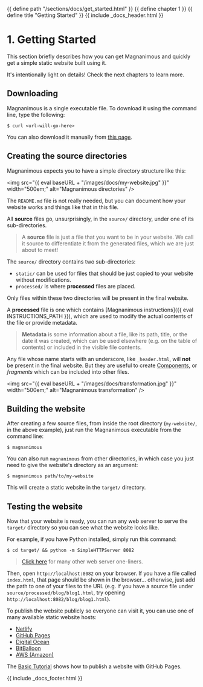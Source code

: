 {{ define path "/sections/docs/get_started.html" }}
{{ define chapter 1 }}
{{ define title "Getting Started" }}
{{ include _docs_header.html }}

# 1. Getting Started

This section briefly describes how you can get Magnanimous and quickly get a simple static website built using it.

It's intentionally light on details! Check the next chapters to learn more. 

## Downloading

Magnanimous is a single executable file. To download it using the command line, type the following:

```
$ curl <url-will-go-here>
```

You can also download it manually from [this page](link-will-go-here).

## Creating the source directories

Magnanimous expects you to have a simple directory structure like this:

<img src="{{ eval baseURL + "/images/docs/my-website.jpg"  }}" width="500em;" alt="Magnanimous directories" />

The `README.md` file is not really needed, but you can document how your website works and things like that in this file.

All **source** files go, unsurprisingly, in the `source/` directory, under one of its sub-directories.

> A **source** file is just a file that you want to be in your website. We call it source to differentiate it from
  the generated files, which we are just about to meet!

The `source/` directory contains two sub-directories:

* `static/` can be used for files that should be just copied to your website without modifications.
* `processed/` is where **processed** files are placed.

Only files within these two directories will be present in the final website.

A **processed** file is one which contains [Magnanimous instructions]({{ eval INSTRUCTIONS_PATH }}), which are 
used to modify the actual contents of the file or provide metadata.

> **Metadata** is some information about a file, like its path, title, or the date it was created, which can be used 
  elsewhere (e.g. on the table of contents) or included in the visible file contents.
  
Any file whose name starts with an underscore, like `_header.html`, will **not** be present in the final website.
But they are useful to create [Components](components.html), or _fragments_ which can be included into other files.

<img src="{{ eval baseURL + "/images/docs/transformation.jpg" }}" width="500em;" alt="Magnanimous transformation" />

## Building the website

After creating a few source files, from inside the root directory (`my-website/`, in the above example), just run the
Magnanimous executable from the command line:

```
$ magnanimous
```

You can also run `magnanimous` from other directories, in which case you just need to give the website's directory
as an argument:

```
$ magnanimous path/to/my-website
```

This will create a static website in the `target/` directory.

## Testing the website

Now that your website is ready, you can run any web server to serve the `target/` directory so you can see what
the website looks like.

For example, if you have Python installed, simply run this command:

```
$ cd target/ && python -m SimpleHTTPServer 8082
```

> [Click here](https://gist.github.com/willurd/5720255) for many other web server one-liners.

Then, open `http://localhost:8082` on your browser. If you have a file called `index.html`, that page should be shown
in the browser... otherwise, just add the path to one of your files to the URL (e.g. if you have a source file under 
`source/processed/blog/blog1.html`, try opening `http://localhost:8082/blog/blog1.html`).

To publish the website publicly so everyone can visit it, you can use one of many available static website hosts:

* [Netlify](https://www.netlify.com/)
* [GitHub Pages](https://pages.github.com/)
* [Digital Ocean](https://www.digitalocean.com/)
* [BitBalloon](https://www.bitballoon.com/)
* [AWS (Amazon)](http://docs.aws.amazon.com/gettingstarted/latest/swh/website-hosting-intro.html)

The [Basic Tutorial](basic_tutorial.html) shows how to publish a website with GitHub Pages. 

{{ include _docs_footer.html }}
